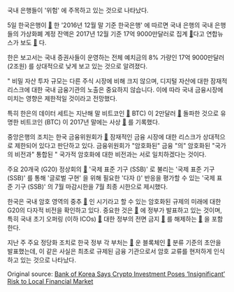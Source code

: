 국내 은행들이 '위험' 에 주목하고 있는 것으로 나타났다.

5일 한국은행이  [🔗](https://cointelegraph.com/tags/south-korea) 한 '2016년 12월 말 기준 한국은행' 에 따르면 국내 은행의 국내 은행들의 가상화폐 계정 잔액은 2017년 12월 기준 17억 9000만달러로 집계  [🔗](http://www.bok.or.kr/eng)다고 연합뉴스가 보도  [🔗](http://english.yonhapnews.co.kr/search1/2603000000.html?cid=AEN20180706004200320) 다.

한은 보고서는 국내 증권사들이 운영하는 전체 예치금의 8% 가량인 17억 9000만달러 (2조원) 를 상대적으로 낮게 보고 있는 것으로 알려졌다.

" 비밀 자산 투자 규모는 다른 주식 시장에 비해 크지 않으며, 디지털 자산에 대한 잠재적 리스크에 대한 국내 금융기관의 노출은 중요하지 않습니다. 이에 따라 국내 금융시장에 미치는 영향은 제한적일 것이라고 전망했다.

특히 한은의 데이터 세트는 지난해 말 비트코인  [🔗](https://cointelegraph.com/bitcoin-price-index)  BTC) 이 2만달러  [🔗](https://cointelegraph.com/news/bitcoin-hits-20000-per-coin-capping-year-of-enormous-growth)  돌파한 것으로 유명한 비트코인 (BTC) 이 2017년 말에는 사상  [🔗](https://cointelegraph.com/tags/cryptocurrency) 를 기록했다.

중앙은행의 조치는 한국 금융위원회가  [🔗](http://www.koreatimes.co.kr/www/biz/2018/07/488_251786.html)  잠재적인 금융 시장에 대한 리스크가 상대적으로 제한되어 있다고 판단하고 있다. 금융위원회가 "암호화된" 금융 "의" 암호화된 "국가의 비전과" 통합된 " 국가적 암호화에 대한 비전과는 서로 일치하겠다는 것이다.

주요 20개국 (G20) 정상회의  [🔗](https://cointelegraph.com/news/g20-and-cryptocurrencies-baby-steps-towards-regulatory-recommendations)  '국제 표준 기구 (SSB)' 로 불리는 '국제 표준 기구 (SSB)' 를 통해 '글로벌 구현' 을 위해 필요한 '다자 ()' 반응을 평가할 수 있는 '국제 표준 기구 (SSB)' 의 7월 마감시한을 7월 최종 시한으로 제시했다.

한국은 국내 암호 영역의 중추  [🔗](https://cointelegraph.com/news/south-korea-reviews-its-stance-on-crypto-to-become-blockchain-haven) 인 시기라고 할 수 있는 암호화된 규제의 미래에 대한 G20의 다자적 비전을 확인하고 있다. 중요한 것은  [🔗](https://cointelegraph.com/news/south-korean-gov-t-to-invest-over-200-mln-in-public-private-blockchain-initiatives) 에 정부가 발표하고 있는 것이며, 특히 국내 초기 오퍼링 (이하 ICOs)  [🔗](https://cointelegraph.com/explained/ico-explained) 대한 정부의 전면 금지  [🔗](https://cointelegraph.com/news/south-korea-ico-ban-bitcoin-price-ethereum-show-market-not-impressed) 를 해제하는  [🔗](https://cointelegraph.com/news/south-korea-government-committee-plans-to-make-icos-legal-again) 을 포함한다.

지난 주 주요 정당화 조치로 한국 정부 각 부처는  [🔗](https://cointelegraph.com/news/south-korea-legitimizes-blockchain-industry-with-major-new-classification-standards) 운 블록체인  [🔗](https://cointelegraph.com/tags/blockchain)  분류 기준의 초안을 발표했는데, 이 같은 사실은 최초로 규제된 금융 기관으로서 암호 교류를 현저하게 인식하고 있는 것으로 나타났다.

Original source: [Bank of Korea Says Crypto Investment Poses ‘Insignificant’ Risk to Local Financial Market](https://cointelegraph.com/news/bank-of-korea-says-crypto-investment-poses-insignificant-risk-to-local-financial-market)